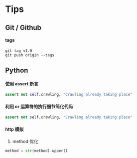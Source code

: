 Tips
====

## Git / Github


#### tags

```shell
git tag v1.0
git push origin --tags

```


## Python

#### 使用 assert 断言


```python
assert not self.crawling, "Crawling already taking place"
```


#### 利用 or 运算符的执行细节简化代码


```python
assert not self.crawling, "Crawling already taking place"
```


#### http 模拟


1. method 优化

```python
method = str(method).upper()
```
